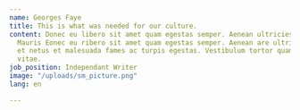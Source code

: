 ```yaml
---
name: Georges Faye
title: This is what was needed for our culture.
content: Donec eu libero sit amet quam egestas semper. Aenean ultricies mi vitae est.
  Mauris Eonec eu ribero sit amet quam egestas semper. Aenean are ultricies mi senectus
  et netus et malesuada fames ac turpis egestas. Vestibulum tortor quam, feugiat vitae
  vitae.
job_position: Independant Writer
image: "/uploads/sm_picture.png"
lang: en

---
```

